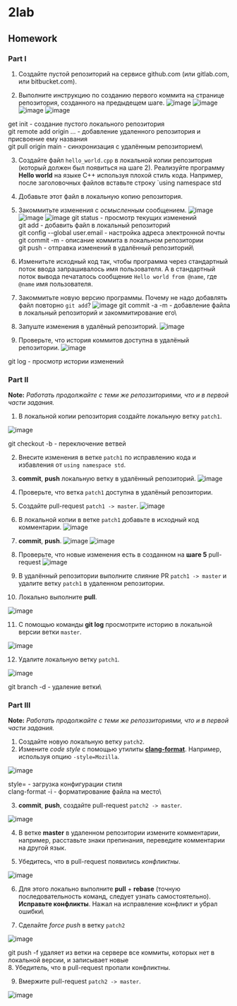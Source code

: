 # 2lab
## Homework

### Part I

1. Создайте пустой репозиторий на сервисе github.com (или gitlab.com, или bitbucket.com).

2. Выполните инструкцию по созданию первого коммита на странице репозитория, созданного на предыдещем шаге.
![image](https://github.com/lepeha81/2lab/blob/main/1.PNG)
![image](https://github.com/lepeha81/2lab/blob/main/2.PNG)
![image](https://github.com/lepeha81/2lab/blob/main/3.PNG)
![image](https://github.com/lepeha81/2lab/blob/main/4.PNG)

get init - создание пустого локального репозитория\
git remote add origin ... - добавление удаленного репозитория и присвоение ему названия\
git pull origin main - синхронизация с удалённым репозиторием\


3. Создайте файл `hello_world.cpp` в локальной копии репозитория (который должен был появиться на шаге 2). Реализуйте программу **Hello world** на языке C++ используя плохой стиль кода. Например, после заголовочных файлов вставьте строку `using namespace std

4. Добавьте этот файл в локальную копию репозитория.

5. Закоммитьте изменения с *осмысленным* сообщением.
![image](https://github.com/lepeha81/2lab/blob/main/5.PNG)
![image](https://github.com/lepeha81/2lab/blob/main/6.PNG)
![image](https://github.com/lepeha81/2lab/blob/main/7.PNG)
git status - просмотр текущих изменений\
git add - добавить файл в локальный репозиторий\
git config --global user.email - настройка адреса электронной почты\
git commit -m - описание коммита в локальном репозитории\
git push - отправка изменений в удалённый репозиторий\

6. Изменитьте исходный код так, чтобы программа через стандартный поток ввода запрашивалось имя пользователя. А в стандартный поток вывода печаталось сообщение `Hello world from @name`, где `@name` имя пользователя.
7. Закоммитьте новую версию программы. Почему не надо добавлять файл повторно `git add`?
![image](https://github.com/lepeha81/2lab/blob/main/8.PNG)
git commit -a -m - добавление файла в локальный репозиторий и закоммитирование его\

8. Запуште изменения в удалёный репозиторий.
![image](https://github.com/lepeha81/2lab/blob/main/9.PNG)

9. Проверьте, что история коммитов доступна в удалёный репозитории.
![image](https://github.com/lepeha81/2lab/blob/main/10.PNG)

git log - просмотр истории изменений

### Part II

**Note:** *Работать продолжайте с теми же репоззиториями, что и в первой части задания.*
1. В локальной копии репозитория создайте локальную ветку `patch1`.

![image](https://github.com/lepeha81/2lab/blob/main/13.PNG)

git checkout -b - переключение ветвей

2. Внесите изменения в ветке `patch1` по исправлению кода и избавления от `using namespace std`.
3. **commit**, **push** локальную ветку в удалённый репозиторий.
![image](https://github.com/lepeha81/2lab/blob/main/11.PNG)
4. Проверьте, что ветка `patch1` доступна в удалёный репозитории.

5. Создайте pull-request `patch1 -> master`.
![image](https://github.com/lepeha81/2lab/blob/main/14.PNG)

6. В локальной копии в ветке `patch1` добавьте в исходный код комментарии.
![image](https://github.com/lepeha81/2lab/blob/main/15.PNG)

7. **commit**, **push**.
![image](https://github.com/lepeha81/2lab/blob/main/16.PNG)
![image](https://github.com/lepeha81/2lab/blob/main/17.PNG)
8. Проверьте, что новые изменения есть в созданном на **шаге 5** pull-request
![image](https://github.com/lepeha81/2lab/blob/main/18.PNG)

9. В удалённый репозитории выполните  слияние PR `patch1 -> master` и удалите ветку `patch1` в удаленном репозитории.

10. Локально выполните **pull**.

![image](https://github.com/lepeha81/2lab/blob/main/19.PNG)

11. С помощью команды **git log** просмотрите историю в локальной версии ветки `master`.

![image](https://github.com/lepeha81/2lab/blob/main/20.PNG)

12. Удалите локальную ветку `patch1`.

![image](https://github.com/lepeha81/2lab/blob/main/21.PNG)

git branch -d - удаление ветки\


### Part III

**Note:** *Работать продолжайте с теми же репоззиториями, что и в первой части задания.*
1. Создайте новую локальную ветку `patch2`.
2. Измените *code style* с помощью утилиты [**clang-format**](http://clang.llvm.org/docs/ClangFormat.html). Например, используя опцию `-style=Mozilla`.

![image](https://github.com/lepeha81/2lab/blob/main/23.PNG)

style=<string> - загрузка конфигурации стиля\
clang-format -i - форматирование файла на место\

3. **commit**, **push**, создайте pull-request `patch2 -> master`.

  ![image](https://github.com/lepeha81/2lab/blob/main/24.PNG)

4. В ветке **master** в удаленном репозитории измените комментарии, например, расставьте знаки препинания, переведите комментарии на другой язык.

5. Убедитесь, что в pull-request появились *конфликтны*.

  ![image](https://github.com/lepeha81/2lab/blob/main/25.PNG)

6. Для этого локально выполните **pull** + **rebase** (точную последовательность команд, следует узнать самостоятельно). **Исправьте конфликты**.
Нажал на исправление конфликт и убрал ошибки\

7. Сделайте *force push* в ветку `patch2`

  ![image](https://github.com/lepeha81/2lab/blob/main/26.PNG)

  git push -f удаляет из ветки на сервере все коммиты, которых нет в локальной версии, и записывает новые\
8. Убедитель, что в pull-request пропали конфликтны. 

9. Вмержите pull-request `patch2 -> master`.

  ![image](https://github.com/lepeha81/2lab/blob/main/27.PNG)
